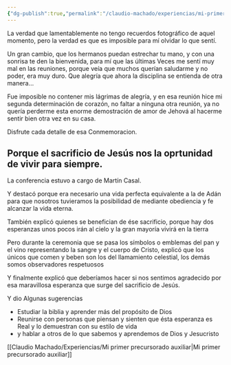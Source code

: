 ```yaml
---
{"dg-publish":true,"permalink":"/claudio-machado/experiencias/mi-primer-reunion-despues-de-mucho-tiempo/","tags":["Reunión","Congregación","readmitido"]}
---
```


La verdad que lamentablemente no tengo recuerdos fotográfico de aquel momento, pero la verdad es que es imposible para mí olvidar lo que sentí.

Un gran cambio, que los hermanos puedan estrechar tu mano, y con una sonrisa te den la bienvenida, para mí que las últimas Veces me sentí muy mal en las reuniones, porque veía que muchos querían saludarme y no poder, era muy duro. Que alegría que ahora la disciplina se entienda de otra manera...

Fue imposible no contener mis lágrimas de alegría, y en esa reunión hice mi segunda determinación de corazón, no faltar a ninguna otra reunión, ya no quería perderme esta enorme demostración de amor de Jehová al hacerme sentir bien otra vez en su casa.

Disfrute cada detalle de esa Conmemoracion. 

## Porque el sacrificio de Jesús nos la oprtunidad de vivir para siempre.

La conferencia estuvo a cargo de Martín Casal.

Y destacó porque era necesario una vida perfecta equivalente a la de Adán para que nosotros tuvieramos la posibilidad de mediante obediencia y fe alcanzar la vida eterna.

También explicó quienes se benefician de ése sacrificio, porque hay dos esperanzas unos pocos irán al cielo y la gran mayoría vivirá en la tierra 

Pero durante la ceremonia que se pasa los símbolos o emblemas del pan y el vino representando la sangre y el cuerpo de Cristo, explicó que los únicos que comen y beben son los del llamamiento celestial, los demás somos observadores respetuosos

Y finalmente explicó que deberíamos hacer si nos sentimos agradecido por esa maravillosa esperanza que surge del sacrificio de Jesús.

Y dio Algunas sugerencias 
- Estudiar la biblia y aprender más del propósito de Dios 
- Reunirse con personas que piensan y sienten que ésta esperanza es Real y lo demuestran con su estilo de vida 
- y hablar a otros de lo que sabemos y aprendemos de Dios y Jesucristo 

[[Claudio Machado/Experiencias/Mi primer precursorado auxiliar\|Mi primer precursorado auxiliar]]


